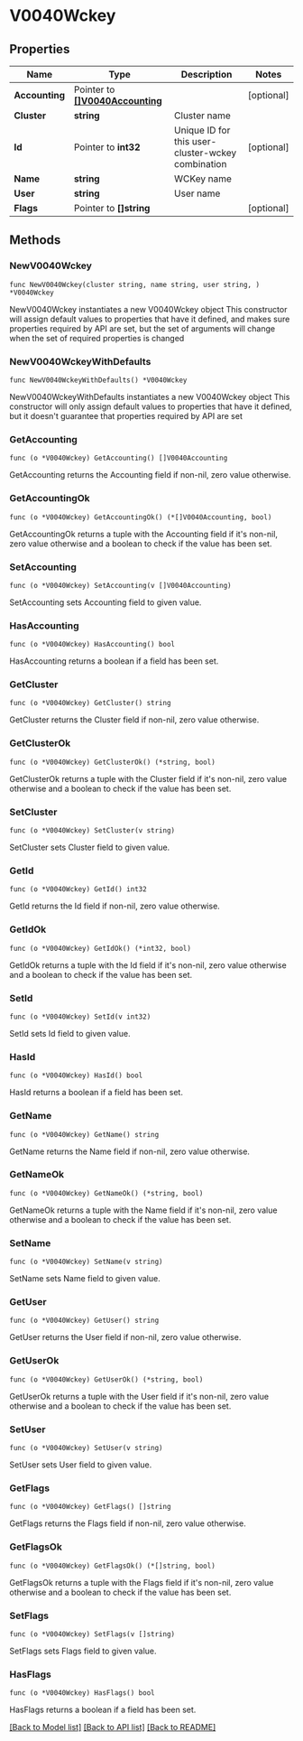 # V0040Wckey

## Properties

Name | Type | Description | Notes
------------ | ------------- | ------------- | -------------
**Accounting** | Pointer to [**[]V0040Accounting**](V0040Accounting.md) |  | [optional] 
**Cluster** | **string** | Cluster name | 
**Id** | Pointer to **int32** | Unique ID for this user-cluster-wckey combination | [optional] 
**Name** | **string** | WCKey name | 
**User** | **string** | User name | 
**Flags** | Pointer to **[]string** |  | [optional] 

## Methods

### NewV0040Wckey

`func NewV0040Wckey(cluster string, name string, user string, ) *V0040Wckey`

NewV0040Wckey instantiates a new V0040Wckey object
This constructor will assign default values to properties that have it defined,
and makes sure properties required by API are set, but the set of arguments
will change when the set of required properties is changed

### NewV0040WckeyWithDefaults

`func NewV0040WckeyWithDefaults() *V0040Wckey`

NewV0040WckeyWithDefaults instantiates a new V0040Wckey object
This constructor will only assign default values to properties that have it defined,
but it doesn't guarantee that properties required by API are set

### GetAccounting

`func (o *V0040Wckey) GetAccounting() []V0040Accounting`

GetAccounting returns the Accounting field if non-nil, zero value otherwise.

### GetAccountingOk

`func (o *V0040Wckey) GetAccountingOk() (*[]V0040Accounting, bool)`

GetAccountingOk returns a tuple with the Accounting field if it's non-nil, zero value otherwise
and a boolean to check if the value has been set.

### SetAccounting

`func (o *V0040Wckey) SetAccounting(v []V0040Accounting)`

SetAccounting sets Accounting field to given value.

### HasAccounting

`func (o *V0040Wckey) HasAccounting() bool`

HasAccounting returns a boolean if a field has been set.

### GetCluster

`func (o *V0040Wckey) GetCluster() string`

GetCluster returns the Cluster field if non-nil, zero value otherwise.

### GetClusterOk

`func (o *V0040Wckey) GetClusterOk() (*string, bool)`

GetClusterOk returns a tuple with the Cluster field if it's non-nil, zero value otherwise
and a boolean to check if the value has been set.

### SetCluster

`func (o *V0040Wckey) SetCluster(v string)`

SetCluster sets Cluster field to given value.


### GetId

`func (o *V0040Wckey) GetId() int32`

GetId returns the Id field if non-nil, zero value otherwise.

### GetIdOk

`func (o *V0040Wckey) GetIdOk() (*int32, bool)`

GetIdOk returns a tuple with the Id field if it's non-nil, zero value otherwise
and a boolean to check if the value has been set.

### SetId

`func (o *V0040Wckey) SetId(v int32)`

SetId sets Id field to given value.

### HasId

`func (o *V0040Wckey) HasId() bool`

HasId returns a boolean if a field has been set.

### GetName

`func (o *V0040Wckey) GetName() string`

GetName returns the Name field if non-nil, zero value otherwise.

### GetNameOk

`func (o *V0040Wckey) GetNameOk() (*string, bool)`

GetNameOk returns a tuple with the Name field if it's non-nil, zero value otherwise
and a boolean to check if the value has been set.

### SetName

`func (o *V0040Wckey) SetName(v string)`

SetName sets Name field to given value.


### GetUser

`func (o *V0040Wckey) GetUser() string`

GetUser returns the User field if non-nil, zero value otherwise.

### GetUserOk

`func (o *V0040Wckey) GetUserOk() (*string, bool)`

GetUserOk returns a tuple with the User field if it's non-nil, zero value otherwise
and a boolean to check if the value has been set.

### SetUser

`func (o *V0040Wckey) SetUser(v string)`

SetUser sets User field to given value.


### GetFlags

`func (o *V0040Wckey) GetFlags() []string`

GetFlags returns the Flags field if non-nil, zero value otherwise.

### GetFlagsOk

`func (o *V0040Wckey) GetFlagsOk() (*[]string, bool)`

GetFlagsOk returns a tuple with the Flags field if it's non-nil, zero value otherwise
and a boolean to check if the value has been set.

### SetFlags

`func (o *V0040Wckey) SetFlags(v []string)`

SetFlags sets Flags field to given value.

### HasFlags

`func (o *V0040Wckey) HasFlags() bool`

HasFlags returns a boolean if a field has been set.


[[Back to Model list]](../README.md#documentation-for-models) [[Back to API list]](../README.md#documentation-for-api-endpoints) [[Back to README]](../README.md)


